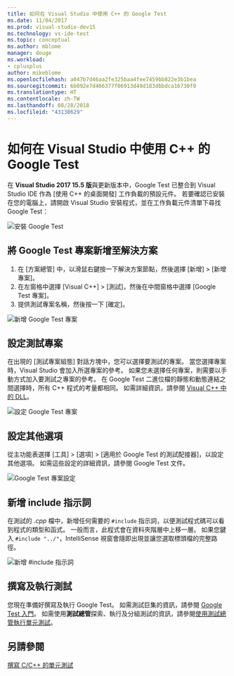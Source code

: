 ```yaml
---
title: 如何在 Visual Studio 中使用 C++ 的 Google Test
ms.date: 11/04/2017
ms.prod: visual-studio-dev15
ms.technology: vs-ide-test
ms.topic: conceptual
ms.author: mblome
manager: douge
ms.workload:
- cplusplus
author: mikeblome
ms.openlocfilehash: a047b7d46aa2fe325baa4fee7459bb822e3b1bea
ms.sourcegitcommit: 6b092e7d466377f06913d49d183dbbdca16730f0
ms.translationtype: HT
ms.contentlocale: zh-TW
ms.lasthandoff: 08/28/2018
ms.locfileid: "43138629"
---
```

# <a name="how-to-use-google-test-for-c-in-visual-studio"></a>如何在 Visual Studio 中使用 C++ 的 Google Test
在 **Visual Studio 2017 15.5 版**與更新版本中，Google Test 已整合到 Visual Studio IDE 作為 [使用 C++ 的桌面開發] 工作負載的預設元件。 若要確認已安裝在您的電腦上，請開啟 Visual Studio 安裝程式，並在工作負載元件清單下尋找 Google Test：

![安裝 Google Test](media/cpp-google-component.png)

## <a name="add-a-google-test-project-to-the-solution"></a>將 Google Test 專案新增至解決方案
1. 在 [方案總管] 中，以滑鼠右鍵按一下解決方案節點，然後選擇 [新增] > [新增專案]。
2. 在左窗格中選擇 [Visual C++] > [測試]，然後在中間窗格中選擇 [Google Test 專案]。
3. 提供測試專案名稱，然後按一下 [確定]。

![新增 Google Test 專案](media/cpp-gtest-new-project.png)

## <a name="configure-the-test-project"></a>設定測試專案
在出現的 [測試專案組態] 對話方塊中，您可以選擇要測試的專案。 當您選擇專案時，Visual Studio 會加入所選專案的參考。 如果您未選擇任何專案，則需要以手動方式加入要測試之專案的參考。 在 Google Test 二進位檔的靜態和動態連結之間選擇時，所有 C++ 程式的考量都相同。 如需詳細資訊，請參閱 [Visual C++ 中的 DLL](/cpp/build/dlls-in-visual-cpp)。

 ![設定 Google Test 專案](media/cpp-gtest-config.png)

## <a name="set-additional-options"></a>設定其他選項
從主功能表選擇 [工具] > [選項] > [適用於 Google Test 的測試配接器]，以設定其他選項。 如需這些設定的詳細資訊，請參閱 Google Test 文件。

 ![Google Test 專案設定](media/cpp-gtest-settings.png)

## <a name="add-include-directives"></a>新增 include 指示詞
在測試的 *.cpp* 檔中，新增任何需要的 `#include` 指示詞，以便測試程式碼可以看到程式的類型和函式。 一般而言，此程式會在資料夾階層中上移一層。 如果您鍵入 `#include "../"`，IntelliSense 視窗會隨即出現並讓您選取標頭檔的完整路徑。

![新增 #include 指示詞](media/cpp-gtest-includes.png)

## <a name="write-and-run-tests"></a>撰寫及執行測試
您現在準備好撰寫及執行 Google Test。 如需測試巨集的資訊，請參閱 [Google Test 入門](https://github.com/google/googletest/blob/master/googletest/docs/primer.md)。 如需使用**測試總管**探索、執行及分組測試的資訊，請參閱[使用測試總管執行單元測試](run-unit-tests-with-test-explorer.md)。

## <a name="see-also"></a>另請參閱
[撰寫 C/C++ 的單元測試](writing-unit-tests-for-c-cpp.md)










